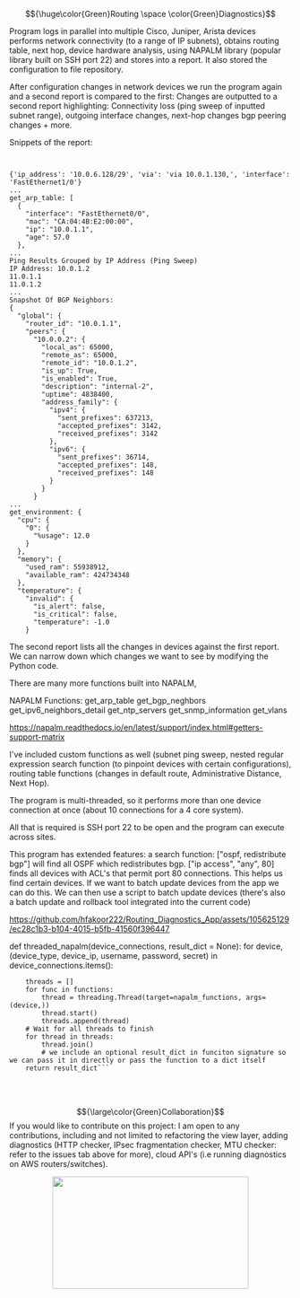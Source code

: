 





$${\huge\color{Green}Routing \space \color{Green}Diagnostics}$$


Program logs in parallel into multiple Cisco, Juniper, Arista devices performs network connectivity (to a range of IP subnets), obtains routing table, next hop, device hardware analysis, using NAPALM library (popular library built on SSH port 22) and stores into a report. It also stored the configuration to file repository.

After configuration changes in network devices we run the program again and a second report is compared to the first: Changes are outputted to a second report highlighting:
Connectivity loss (ping sweep of inputted subnet range), outgoing interface changes, next-hop changes bgp peering changes + more.


Snippets of the report:

```


{'ip_address': '10.0.6.128/29', 'via': 'via 10.0.1.130,', 'interface': 'FastEthernet1/0'}
...
get_arp_table: [
  {
    "interface": "FastEthernet0/0",
    "mac": "CA:04:4B:E2:00:00",
    "ip": "10.0.1.1",
    "age": 57.0
  },
...
Ping Results Grouped by IP Address (Ping Sweep)
IP Address: 10.0.1.2
11.0.1.1
11.0.1.2
...
Snapshot Of BGP Neighbors:
{
  "global": {
    "router_id": "10.0.1.1",
    "peers": {
      "10.0.0.2": {
        "local_as": 65000,
        "remote_as": 65000,
        "remote_id": "10.0.1.2",
        "is_up": True,
        "is_enabled": True,
        "description": "internal-2",
        "uptime": 4838400,
        "address_family": {
          "ipv4": {
            "sent_prefixes": 637213,
            "accepted_prefixes": 3142,
            "received_prefixes": 3142
          },
          "ipv6": {
            "sent_prefixes": 36714,
            "accepted_prefixes": 148,
            "received_prefixes": 148
          }
        }
      }
...
get_environment: {
  "cpu": {
    "0": {
      "%usage": 12.0
    }
  },
  "memory": {
    "used_ram": 55938912,
    "available_ram": 424734348
  },
  "temperature": {
    "invalid": {
      "is_alert": false,
      "is_critical": false,
      "temperature": -1.0
    }

```



The second report lists all the changes in devices against the first report. We can narrow down which changes we want to see by modifying the Python code.

There are many more functions built into NAPALM, 

NAPALM Functions:
get_arp_table
get_bgp_neghbors
get_ipv6_neighbors_detail
get_ntp_servers
get_snmp_information
get_vlans

https://napalm.readthedocs.io/en/latest/support/index.html#getters-support-matrix

I've included custom functions as well (subnet ping sweep, nested regular expression search function (to pinpoint devices with certain configurations), routing table functions (changes in default route, Administrative Distance, Next Hop).


The program is multi-threaded, so it performs more than one device connection at once (about 10 connections for a 4 core system).

All that is required is SSH port 22 to be open and the program can execute across sites.


This program has extended features: a search function: ["ospf, redistribute bgp"] will find all OSPF which redistributes bgp. ["ip access", "any", 80] finds all devices with ACL's that permit port 80 connections. This helps us find certain devices. If we want to batch update devices from the app we can do this. We can then use a script to batch update devices (there's also a batch update and rollback tool integrated into the current code)


https://github.com/hfakoor222/Routing_Diagnostics_App/assets/105625129/ec28c1b3-b104-4015-b5fb-41560f396447

def threaded_napalm(device_connections, result_dict = None):
    for device, (device_type, device_ip, username, password, secret) in device_connections.items():

        threads = []
        for func in functions:
            thread = threading.Thread(target=napalm_functions, args=(device,))
            thread.start()
            threads.append(thread)
        # Wait for all threads to finish
        for thread in threads:
            thread.join()
            # we include an optional result_dict in funciton signature so we can pass it in directly or pass the function to a dict itself
        return result_dict```





<p>
  <br>
  <br>
</p>

  $${\large\color{Green}Collaboration}$$
If you would like to contribute on this  project:
I am open to any contributions, including and not limited to refactoring the view layer, adding diagnostics (HTTP checker, IPsec fragmentation checker, MTU checker: refer to the issues tab above for more), cloud API's (i.e running diagnostics on AWS routers/switches).

<p align="center">
<img src=https://user-images.githubusercontent.com/74038190/225813708-98b745f2-7d22-48cf-9150-083f1b00d6c9.gif width="350" height="200"/>
</p>
